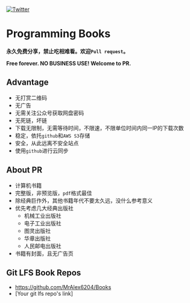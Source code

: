 
[![Twitter][twitter_badge]](twitter_link)


# Programming Books

**永久免费分享，禁止吃相难看。欢迎`Pull request`。**

**Free forever. NO BUSINESS USE! Welcome to PR.**

## Advantage

- 无打赏二维码
- 无广告
- 无需关注公众号获取网盘密码
- 无死链，坏链
- 下载无限制，无需等待时间，不限速，不限单位时间内同一IP的下载次数
- 稳定，依托`github`和`AWS S3`存储
- 安全，从此远离不安全站点
- 使用`github`进行云同步

## About PR

- 计算机书籍
- 完整版，非预览版，`pdf`格式最佳
- 除经典巨作外，其他书籍年代不要太久远，没什么参考意义
- 优先考虑几大经典出版社
  - 机械工业出版社
  - 电子工业出版社
  - 图灵出版社
  - 华章出版社
  - 人民邮电出版社
- 书籍有封面，且无广告页

## Git LFS Book Repos

- https://github.com/MrAlex6204/Books
- [Your git lfs repo's link]


[twitter_badge]: https://img.shields.io/twitter/url/https/github.com/mrdulin/programming-books.svg?style=social
[twitter_link]: https://twitter.com/intent/tweet?text=Wow:&url=https%3A%2F%2Fgithub.com%2Fmrdulin%2Fprogramming-books
